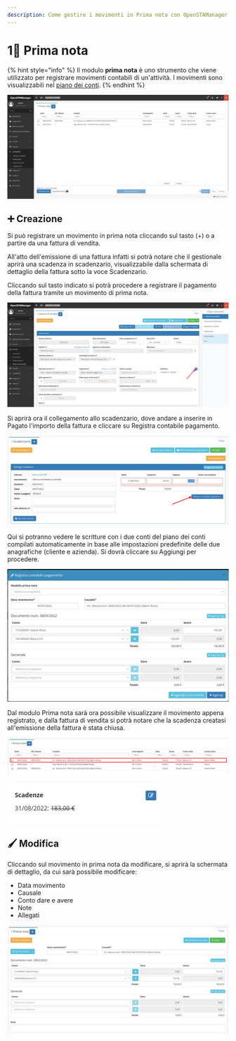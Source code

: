 ```yaml
---
description: Come gestire i movimenti in Prima nota con OpenSTAManager
---
```


# 1⃣ Prima nota

{% hint style="info" %}
Il modulo **prima nota** è uno strumento che viene utilizzato per registrare movimenti contabili di un'attività. I movimenti sono visualizzabili nel [piano dei conti](pianodeiconti.md).
{% endhint %}

![](<../../../.gitbook/assets/image (630).png>)

## ➕ Creazione

Si può registrare un movimento in prima nota cliccando sul tasto (+) o a partire da una fattura di vendita.

All'atto dell'emissione di una fattura infatti si potrà notare che il gestionale aprirà una scadenza in scadenzario, visualizzabile dalla schermata di dettaglio della fattura sotto la voce Scadenzario.

Cliccando sul tasto indicato si potrà procedere a registrare il pagamento della fattura tramite un movimento di prima nota.

![](<../../../.gitbook/assets/image (146).png>)

Si aprirà ora il collegamento allo scadenzario, dove andare a inserire in Pagato l'importo della fattura e cliccare su Registra contabile pagamento.

![](<../../../.gitbook/assets/image (144).png>)

Qui si potranno vedere le scritture con i due conti del piano dei conti compilati automaticamente in base alle impostazioni predefinite delle due anagrafiche (cliente e azienda). Si dovrà cliccare su Aggiungi per procedere.

![](<../../../.gitbook/assets/image (634).png>)

Dal modulo Prima nota sarà ora possibile visualizzare il movimento appena registrato, e dalla fattura di vendita si potrà notare che la scadenza creatasi all'emissione della fattura è stata chiusa.

![](<../../../.gitbook/assets/image (618).png>)

&#x20;                                                  <img src="../../../.gitbook/assets/image (317).png" alt="" data-size="original">

## 🖌️ Modifica

Cliccando sul movimento in prima nota da modificare, si aprirà la schermata di dettaglio, da cui sarà possibile modificare:

* Data movimento
* Causale
* Conto dare e avere
* Note
* Allegati

![](<../../../.gitbook/assets/image (306).png>)
